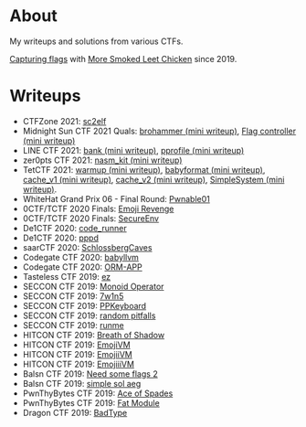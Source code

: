 # About

My writeups and solutions from various CTFs.

[Capturing flags](https://ctftime.org/user/65395) with [More Smoked Leet
Chicken](https://ctftime.org/team/1005) since 2019.

# Writeups

* CTFZone 2021: [sc2elf](2021.06.26-CTFZone_2021/sc2elf)
* Midnight Sun CTF 2021 Quals: [brohammer (mini writeup)](
  2021.04.09-Midnight_Sun_CTF_2021_Quals/brohammer), [Flag controller (mini
  writeup)](2021.04.09-Midnight_Sun_CTF_2021_Quals/Flag%20controller)
* LINE CTF 2021: [bank (mini writeup)](2021.03.20-LINE_CTF_2021/bank),
  [pprofile (mini writeup)](2021.03.20-LINE_CTF_2021/pprofile)
* zer0pts CTF 2021: [nasm_kit (mini writeup)](2021.03.06-zer0pts_CTF_2021/nasm_kit)
* TetCTF 2021: [warmup (mini writeup)](2021.01.01-TetCTF_2021/warmup),
  [babyformat (mini writeup)](2021.01.01-TetCTF_2021/babyformat),
  [cache_v1 (mini writeup)](2021.01.01-TetCTF_2021/cache_v1),
  [cache_v2 (mini writeup)](2021.01.01-TetCTF_2021/cache_v2),
  [SimpleSystem (mini writeup)](2021.01.01-TetCTF_2021/SimpleSystem).
* WhiteHat Grand Prix 06 - Final Round: [Pwnable01](2020.12.27-WhiteHat_Grand_Prix_06_-_Final_Round/Pwnable01)
* 0CTF/TCTF 2020 Finals: [Emoji Revenge](2020.09.26-0CTF_TCTF_2020_Finals/Emoji%20Revenge)
* 0CTF/TCTF 2020 Finals: [SecureEnv](2020.09.26-0CTF_TCTF_2020_Finals/SecureEnv)
* De1CTF 2020: [code_runner](2020.05.02-De1CTF_2020/code_runner)
* De1CTF 2020: [pppd](2020.05.02-De1CTF_2020/pppd)
* saarCTF 2020: [SchlossbergCaves](2020.03.21-saarCTF_2020/SchlossbergCaves)
* Codegate CTF 2020: [babyllvm](2020.02.08-Codegate_CTF_2020_Preliminary/babyllvm)
* Codegate CTF 2020: [ORM-APP](2020.02.08-Codegate_CTF_2020_Preliminary/ORM-APP)
* Tasteless CTF 2019: [ez](2019.10.26-Tasteless_CTF_2019/pwn-ez)
* SECCON CTF 2019: [Monoid Operator](2019.10.19-SECCON_CTF_2019/pwn-Monoid_Operator)
* SECCON CTF 2019: [7w1n5](2019.10.19-SECCON_CTF_2019/reversing-7w1n5)
* SECCON CTF 2019: [PPKeyboard](2019.10.19-SECCON_CTF_2019/reversing-PPKeyboard)
* SECCON CTF 2019: [random pitfalls](2019.10.19-SECCON_CTF_2019/reversing-random_pitfalls)
* SECCON CTF 2019: [runme](2019.10.19-SECCON_CTF_2019/reversing-runme)
* HITCON CTF 2019: [Breath of Shadow](2019.10.12-HITCON_CTF_2019/pwn-Breath_of_Shadow)
* HITCON CTF 2019: [EmojiVM](2019.10.12-HITCON_CTF_2019/reverse-EmojiVM)
* HITCON CTF 2019: [EmojiiVM](2019.10.12-HITCON_CTF_2019/misc-EmojiiVM)
* HITCON CTF 2019: [EmojiiiVM](2019.10.12-HITCON_CTF_2019/pwn-EmojiiiVM)
* Balsn CTF 2019: [Need some flags 2](2019.10.05-Balsn_CTF_2019/misc-Need_some_flags_2)
* Balsn CTF 2019: [simple sol aeg](2019.10.05-Balsn_CTF_2019/smart_contract-simple_sol_aeg)
* PwnThyBytes CTF 2019: [Ace of Spades](2019.09.28-PwnThyBytes_CTF_2019/memory_corruption-Ace_of_Spades)
* PwnThyBytes CTF 2019: [Fat Module](2019.09.28-PwnThyBytes_CTF_2019/reverse_engineering-Fat_Module)
* Dragon CTF 2019: [BadType](2019.09.21-Teaser_Dragon_CTF_2019/reverse_engineering-BadType)
